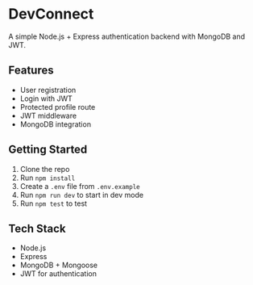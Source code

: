 # DevConnect

A simple Node.js + Express authentication backend with MongoDB and JWT.

## Features

- User registration
- Login with JWT
- Protected profile route
- JWT middleware
- MongoDB integration

## Getting Started

1. Clone the repo
2. Run `npm install`
3. Create a `.env` file from `.env.example`
4. Run `npm run dev` to start in dev mode
5. Run `npm test` to test

## Tech Stack

- Node.js
- Express
- MongoDB + Mongoose
- JWT for authentication